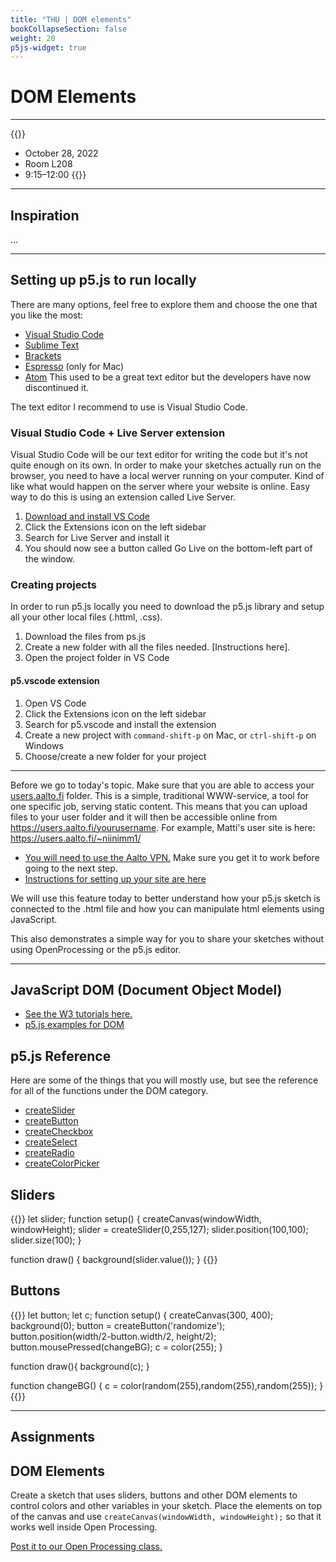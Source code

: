 ```yaml
---
title: "THU | DOM elements"
bookCollapseSection: false
weight: 20
p5js-widget: true
---
```


# DOM Elements

---

{{<hint info>}}
- October 28, 2022
- Room L208
- 9:15–12:00
{{</hint>}}

---

## Inspiration

...

---

## Setting up p5.js to run locally

There are many options, feel free to explore them and choose the one that you like the most:

- [Visual Studio Code](https://code.visualstudio.com/)
- [Sublime Text](https://www.sublimetext.com/)
- [Brackets](https://brackets.io/)
- [Espresso](https://espressoapp.com/) (only for Mac)
- [Atom](https://github.com/atom/atom) This used to be a great text editor but the developers have now discontinued it.

The text editor I recommend to use is Visual Studio Code.

### Visual Studio Code + Live Server extension

Visual Studio Code will be our text editor for writing the code but it's not quite enough on its own. In order to make your sketches actually run on the browser, you need to have a local werver running on your computer. Kind of like what would happen on the server where your website is online. Easy way to do this is using an extension called Live Server.

1. [Download and install VS Code](https://code.visualstudio.com/)
2. Click the Extensions icon on the left sidebar
3. Search for Live Server and install it
4. You should now see a button called Go Live on the bottom-left part of the window.

### Creating projects

In order to run p5.js locally you need to download the p5.js library and setup all your other local files (.httml, .css).

1. Download the files from ps.js
2. Create a new folder with all the files needed. [Instructions here].
3. Open the project folder in VS Code

#### p5.vscode extension

1. Open VS Code
2. Click the Extensions icon on the left sidebar
3. Search for p5.vscode and install the extension
4. Create a new project with ```command-shift-p``` on Mac, or ```ctrl-shift-p``` on Windows
5. Choose/create a new folder for your project

---

Before we go to today's topic. Make sure that you are able to access your [users.aalto.fi](https://users.aalto.fi/) folder. This is a simple, traditional WWW-service, a tool for one specific job, serving static content. This means that you can upload files to your user folder and it will then be accessible online from https://users.aalto.fi/yourusername. For example, Matti's user site is here: https://users.aalto.fi/~niinimm1/

- [You will need to use the Aalto VPN.](https://www.aalto.fi/en/services/establishing-a-remote-connection-vpn-to-an-aalto-network) Make sure you get it to work before going to the next step.
- [Instructions for setting up your site are here](https://www.aalto.fi/en/services/usersaaltofi)

We will use this feature today to better understand how your p5.js sketch is connected to the .html file and how you can manipulate html elements using JavaScript.

This also demonstrates a simple way for you to share your sketches without using OpenProcessing or the p5.js editor.

---
## JavaScript DOM  (Document Object Model)

- [See the W3 tutorials here.](https://www.w3schools.com/js/js_htmldom.asp)
- [p5.js examples for DOM](https://p5js.org/examples/)

## p5.js Reference

Here are some of the things that you will mostly use, but see the reference for all of the functions under the DOM category.

- [createSlider](https://p5js.org/reference/#/p5/createSlider)
- [createButton](https://p5js.org/reference/#/p5/createButton)
- [createCheckbox](https://p5js.org/reference/#/p5/createCheckbox)
- [createSelect](https://p5js.org/reference/#/p5/createSelect)
- [createRadio](https://p5js.org/reference/#/p5/createRadio)
- [createColorPicker](https://p5js.org/reference/#/p5/createColorPicker)

## Sliders

{{<p5js autoplay=1 width="300" height="500">}}
let slider;
function setup() {
  createCanvas(windowWidth, windowHeight);
  slider = createSlider(0,255,127);
  slider.position(100,100);
  slider.size(100);
}

function draw() {
  background(slider.value());
}
{{</p5js>}}

## Buttons

{{<p5js autoplay=1 width="300" height="500">}}
let button;
let c;
function setup() {
  createCanvas(300, 400);
  background(0);
  button = createButton('randomize');
  button.position(width/2-button.width/2, height/2);
  button.mousePressed(changeBG);
  c = color(255);
}

function draw(){
  background(c);
}

function changeBG() {
  c = color(random(255),random(255),random(255));
}
{{</p5js>}}

---

## Assignments

## DOM Elements

Create a sketch that uses sliders, buttons and other DOM elements to control colors and other variables in your sketch. Place the elements on top of the canvas and use `createCanvas(windowWidth, windowHeight);` so that it works well inside Open Processing.

[Post it to our Open Processing class.](https://openprocessing.org/class/)